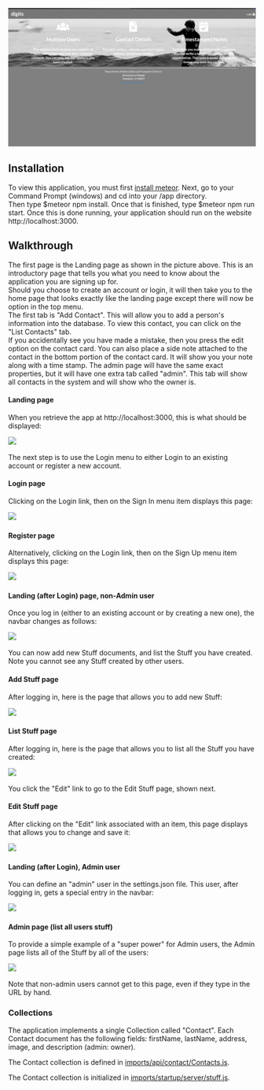 <img src="doc/landing.png">

## Installation
To view this application, you must first [install meteor](https://www.meteor.com/install).  Next, go to your Command Prompt (windows) and cd into your /app directory.  
Then type $meteor npm install.  Once that is finished, type $meteor npm run start.  Once this is done running, your application should run on the website http://localhost:3000.

## Walkthrough
The first page is the Landing page as shown in the picture above.  This is an introductory page that tells you what you need to know about the application you are signing up for.  
Should you choose to create an account or login, it will then take you to the home page that looks exactly like the landing page except there will now be option in the top menu.  
The first tab is "Add Contact".  This will allow you to add a person's information into the database.  To view this contact, you can click on the "List Contacts" tab.  
If you accidentally see you have made a mistake, then you press the edit option on the contact card.  You can also place a side note attached to the contact in the bottom portion of the contact card.  It will show you your note along with a time stamp.
The admin page will have the same exact properties, but it will have one extra tab called "admin".  This tab will show all contacts in the system and will show who the owner is.  
#### Landing page

When you retrieve the app at http://localhost:3000, this is what should be displayed:

![](https://raw.githubusercontent.com/ics-software-engineering/meteor-application-template-react/master/doc/landing-page.png)

The next step is to use the Login menu to either Login to an existing account or register a new account.

#### Login page

Clicking on the Login link, then on the Sign In menu item displays this page:

![](https://raw.githubusercontent.com/ics-software-engineering/meteor-application-template-react/master/doc/signin-page.png)

#### Register page

Alternatively, clicking on the Login link, then on the Sign Up menu item displays this page:

![](https://raw.githubusercontent.com/ics-software-engineering/meteor-application-template-react/master/doc/register-page.png)


#### Landing (after Login) page, non-Admin user

Once you log in (either to an existing account or by creating a new one), the navbar changes as follows:

![](https://raw.githubusercontent.com/ics-software-engineering/meteor-application-template-react/master/doc/landing-after-login-page.png)

You can now add new Stuff documents, and list the Stuff you have created. Note you cannot see any Stuff created by other users.

#### Add Stuff page

After logging in, here is the page that allows you to add new Stuff:

![](https://raw.githubusercontent.com/ics-software-engineering/meteor-application-template-react/master/doc/add-stuff-page.png)

#### List Stuff page

After logging in, here is the page that allows you to list all the Stuff you have created:

![](https://raw.githubusercontent.com/ics-software-engineering/meteor-application-template-react/master/doc/list-stuff-page.png)

You click the "Edit" link to go to the Edit Stuff page, shown next.

#### Edit Stuff page

After clicking on the "Edit" link associated with an item, this page displays that allows you to change and save it:

![](https://raw.githubusercontent.com/ics-software-engineering/meteor-application-template-react/master/doc/edit-stuff-page.png)

#### Landing (after Login), Admin user

You can define an "admin" user in the settings.json file. This user, after logging in, gets a special entry in the navbar:

![](https://raw.githubusercontent.com/ics-software-engineering/meteor-application-template-react/master/doc/admin-landing-page.png)

#### Admin page (list all users stuff)

To provide a simple example of a "super power" for Admin users, the Admin page lists all of the Stuff by all of the users:

![](https://raw.githubusercontent.com/ics-software-engineering/meteor-application-template-react/master/doc/admin-list-stuff-page.png)

Note that non-admin users cannot get to this page, even if they type in the URL by hand.

### Collections

The application implements a single Collection called "Contact". Each Contact document has the following fields: firstName, lastName, address, image, and description (admin: owner).

The Contact collection is defined in [imports/api/contact/Contacts.js]().

The Contact collection is initialized in [imports/startup/server/stuff.js]().

